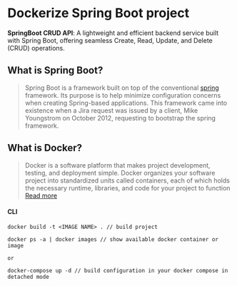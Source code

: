 # Dockerize Spring Boot project

**SpringBoot CRUD API**: A lightweight and efficient backend service built with Spring Boot, offering seamless Create, Read, Update, and Delete (CRUD) operations.

## What is Spring Boot?
> Spring Boot is a framework built on top of the conventional [spring](https://spring.io/projects/spring-framework) framework. Its purpose is to help minimize configuration concerns when creating Spring-based applications. This framework came into existence when a Jira request was issued by a client, Mike Youngstrom on October 2012, requesting to bootstrap the spring framework.

## What is Docker?
> Docker is a software platform that makes project development, testing, and deployment simple. Docker organizes your software project into standardized units called containers, each of which holds the necessary runtime, libraries, and code for your project to function [Read more](https://www.docker.com/)

#### CLI
```
docker build -t <IMAGE NAME> . // build project

docker ps -a | docker images // show available docker container or image

or

docker-compose up -d // build configuration in your docker compose in detached mode 
```